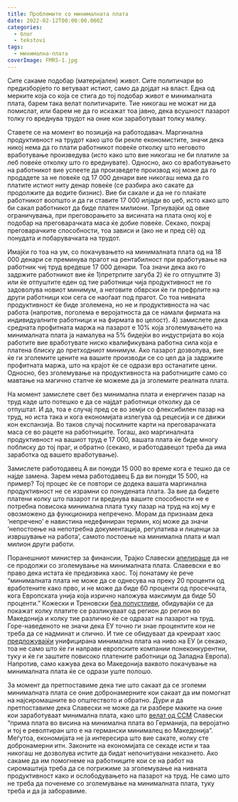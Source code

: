 ```yaml
---
title: Проблемите со минималната плата
date: 2022-02-12T00:00:00.000Z
categories:
  - блог
  - tekstovi
tags:
  - минимална-плата
coverImage: FMRS-1.jpg
---
```


Сите сакаме подобар (материјален) живот. Сите политичари во предизборјето го ветуваат истиот, само да дојдат на власт. Една од мерките која со која се стига до тој подобар живот е минималната плата, барем така велат политичарите. Тие никогаш не можат ни да помислат, или барем не да го искажат тоа јавно, дека всушност пазарот толку го вреднува трудот на оние кои заработуваат толку малку.

Ставете се на момент во позиција на работодавач. Маргинална продуктивност на трудот како што би рекле економистите, значи дека никој нема да го плати работникот повеќе отколку што неговото вработување произведува (исто како што вие никогаш не би платиле за леб повеќе отколку што го вреднувате). Односно, ако со вработувањето на работникот вие успеете да произведете производ кој може да го продадете за не повеќе од 17 000 денари вие никогаш нема да го платите истиот ниту денар повеќе (се разбира ако сакате да продолжите да водите бизнис). Вие би сакале и да не го плаќате работникот воопшто и да ги ставите 17 000 илјади во џеб, исто како што би сакал работникот да биде платен милиони. Тргнувајќи од овие ограничувања, при преговорањето за висината на плата оној кој е подобар на преговарачката маса ќе добие повеќе. Секако, покрај преговарачките способности, тоа зависи и (ако не и пред сѐ) од понудата и побарувачката на трудот.

Имајќи го тоа на ум, со покачувањето на минималната плата од на 18 000 денари се преминува прагот на рентабилност при вработување на работник чиј труд вредеше 17 000 денари. Тоа значи дека ако го задржите работникот вие ќе 1)претрпите загуба 2) ќе го отпуштите 3) или ќе отпуштите еден од тие работници чија продуктивност не го задоволува новиот минимум, а неговите обврски ќе ги префрлите на други работници кои сега се наоѓаат под прагот. Со тоа нивната продуктивност ќе биде зголемена, но не и продуктивноста на час работа (напротив, поголема е веројатноста да се намали фирмата на индивидуалните работници и на фирмата во целост). 4) замислете дека средната профитната маржа на пазарот е 10% која зголемувањето на минималната плата ја намалува на 5% бидејќи во индустријата во која работите вие вработувате ниско квалификувана работна сила која е платена блиску до претходниот минимум. Ако пазарот дозволува, вие ќе ги зголемите цените на вашите производи се со цел да ја задржите профитната маржа, што на крајот ќе се одрази врз останатите цени. Односно, без зголемување на продуктивноста на работниците само со мавтање на магично стапче ќе можеме да ја зголемите реалната плата.

На момент замислете свет без минимална плата и енергичен пазар на труд каде што потешко е да се најдат работници отколку да се отпуштат. И да, тоа е случај пред се во земји со флексибилен пазар на труд, но иста така и кога економијата излегува од рецесија и се движи кон експанзија. Во таков случај посилните карти на преговарачката маса се во рацете на работниците. Тогаш, ако маргиналната продуктивност на вашиот труд е 17 000, вашата плата ќе биде многу поблиску до тој праг, и обратно (секако, и работодавецот треба да има заработка од вашето вработување).

Замислете работодавец А ви понуди 15 000 во време кога е тешко да се најде замена. Зарем нема работодавец Б да ви понуди 15 500, на пример? Тој процес ќе се повтори се додека вашата маргинална продуктивност не се израмни со понудената плата. За вие да бидете платени колку што пазарот ги вреднува вашите способности не е потребна повисока минимална плата туку пазар на труд на кој му е овозможено да функционира непречено. Морам да признаам дека ‘непречено’ е навистина недефиниран термин, кој може да значи ‘непостоење на непотребна документација, регулатива и лиценци за извршување на работа’, самото постоење на минимална плата и мал милион други работи.

Поранешниот министер за финансии, Трајко Славески [апелираше](https://fokus.mk/slaveski-so-apel-do-vlasta-nemojte-da-prodolzhite-da-ja-pokachuvate-minimalnata-plata-ke-napravite-haos/) да не се продолжи со зголемување на минималната плата. Славевски е во право дека истата ќе предизвика хаос. Тој понатаму ќе рече “минималната плата не може да се однесува на преку 20 проценти од вработените како прво, и не може да биде 60 проценти од просечната, кога Европската унија која изрично наложува максимум да биде 50 проценти.” Кожески и Треновски [беа попустливи](https://faktor.mk/vnimatelno-so-minimalnata-plata--vo-uslovi-na-pandemija-redot-za-ekonomska-vakcina--se-ushte--mnogu-dolg-?fbclid=IwAR3iqwSAEnT7YHE6kQlu_JTNnONQp1NmM-bfDcZuWbXTxKay0RkU54H8jRk), обидувајќи се да покажат колку платите се разликуваат од регион до регион во Македонија и колку тие различно ќе се одразат на пазарот на труд. Горе-наведеното не значи дека ЕУ точно ги знае процентите кои не треба да се надминат и слично. И тие се обидуваат да креираат хаос [предложувајќи](https://www.eumonitor.eu/9353000/1/j9vvik7m1c3gyxp/vlllbg9xiuz8?ctx=vh94ercwm6u9#:~:text=In%202020%2C%20the%20Commission%20published,field%20in%20the%20Single%20Market.) унифицирана минимална плата на ниво на ЕУ (и секако, тоа не само што ќе ги направи европските компании понеконкурентни, туку и ќе ги заштите повисоко платените работници од Западна Европа). Напротив, само кажува дека во Македонија ваквото покачување на минималната плата ќе се одрази уште полошо.

За момент да претпоставиме дека тие што сакаат да се зголеми минималната плата се оние добронамерните кои сакаат да им помогнат на најсиромашните во општеството и обратно. Дури и да претпоставиме дека Славески не може да ги разбере маките на оние кои заработуваат минимална плата, како што [велат од ССМ](https://civilmedia.mk/sindikatite-do-slaveski-od-vmro-dpmne-slaveski-prima-plata-vo-visina-na-minimalna-plata-vo-germanija-teshko-mu-e-da-go-prezhivee-mesetsot/) Славески “прима плата во висина на минимална плата во Германија, па веројатно и тој е револтиран што е на германски минималец во Македонија”. Меѓутоа, економијата не ја интересира што вие сакате, колку сте добронамерни итн. Законите на економијата се секаде исти и таа никогаш не дозволува истите да бидат непочитувани неказнето. Ако сакаме да им помогнеме на работниците кои се на работ на сиромаштија треба да се погрижиме за зголемување на нивната продуктивност како и ослободувањето на пазарот на труд. Не само што не треба да поченеме со зголемување на минималната плата, туку треба и да ја заборавиме.
